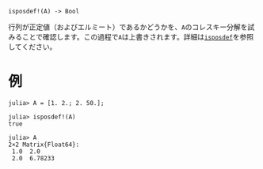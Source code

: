 ```
isposdef!(A) -> Bool
```

行列が正定値（およびエルミート）であるかどうかを、`A`のコレスキー分解を試みることで確認します。この過程で`A`は上書きされます。詳細は[`isposdef`](@ref)を参照してください。

# 例

```jldoctest
julia> A = [1. 2.; 2. 50.];

julia> isposdef!(A)
true

julia> A
2×2 Matrix{Float64}:
 1.0  2.0
 2.0  6.78233
```
